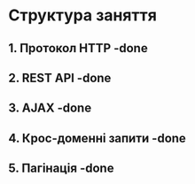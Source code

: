 # Структура заняття

## 1. Протокол HTTP -done

## 2. REST API -done

## 3. AJAX -done

## 4. Крос-доменні запити -done

## 5. Пагінація -done
